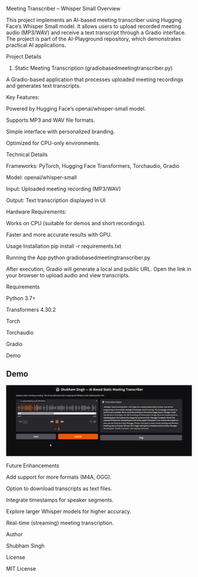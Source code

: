 Meeting Transcriber – Whisper Small
Overview

This project implements an AI-based meeting transcriber using Hugging Face’s Whisper Small model.
It allows users to upload recorded meeting audio (MP3/WAV) and receive a text transcript through a Gradio interface.
The project is part of the AI-Playground repository, which demonstrates practical AI applications.

Project Details
1. Static Meeting Transcription (gradiobasedmeetingtranscriber.py)

A Gradio-based application that processes uploaded meeting recordings and generates text transcripts.

Key Features:

Powered by Hugging Face’s openai/whisper-small model.

Supports MP3 and WAV file formats.

Simple interface with personalized branding.

Optimized for CPU-only environments.

Technical Details

Frameworks: PyTorch, Hugging Face Transformers, Torchaudio, Gradio

Model: openai/whisper-small

Input: Uploaded meeting recording (MP3/WAV)

Output: Text transcription displayed in UI

Hardware Requirements:

Works on CPU (suitable for demos and short recordings).

Faster and more accurate results with GPU.

Usage
Installation
pip install -r requirements.txt

Running the App
python gradiobasedmeetingtranscriber.py


After execution, Gradio will generate a local and public URL.
Open the link in your browser to upload audio and view transcripts.

Requirements

Python 3.7+

Transformers 4.30.2

Torch

Torchaudio

Gradio

Demo

## Demo  

![Demo – Meeting Transcriber](AI_based_meeting_transcriber.png)  


Future Enhancements

Add support for more formats (M4A, OGG).

Option to download transcripts as text files.

Integrate timestamps for speaker segments.

Explore larger Whisper models for higher accuracy.

Real-time (streaming) meeting transcription.

Author

Shubham Singh

License

MIT License
